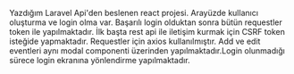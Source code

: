 Yazdığım Laravel Api'den beslenen react projesi. Arayüzde kullanıcı oluşturma ve login olma var. Başarılı login olduktan sonra bütün requestler token ile yapılmaktadır. İlk başta rest api ile iletişim kurmak için CSRF token isteğide yapmaktadır. Requestler için axios kullanılmıştır. Add ve edit eventleri aynı modal componenti üzerinden yapılmaktadır.Login olunmadığı sürece login ekranına yönlendirme yapılmaktadır.
